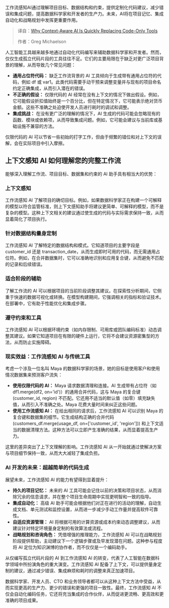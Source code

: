 <!--
title: 为什么上下文感知人工智能正在迅速取代纯代码工具
cover: https://cdn.thenewstack.io/media/2025/07/eab0e163-jakub-zerdzicki-itgsdhr1e2w-unsplash-scaled.jpg
summary: 工作流感知AI通过理解项目目标、数据结构和约束，提供定制化代码建议，减少错误和集成问题，提高数据科学家和开发者的生产力。未来，AI将在项目记忆、集成自动化和战略规划中发挥更重要作用。
-->

工作流感知AI通过理解项目目标、数据结构和约束，提供定制化代码建议，减少错误和集成问题，提高数据科学家和开发者的生产力。未来，AI将在项目记忆、集成自动化和战略规划中发挥更重要作用。

> 译自：[Why Context-Aware AI Is Quickly Replacing Code-Only Tools](https://thenewstack.io/why-context-aware-ai-is-quickly-replacing-code-only-tools/)
> 
> 作者：Greg Michaelson

人工智能工具越来越多地通过自动化代码编写来辅助数据科学家和开发者。然而，仅仅生成孤立代码片段的工具往往不足。它们的主要局限在于缺乏对更广泛项目背景的理解，从而导致几个常见问题：

* **通用占位符代码：** 缺乏工作流背景的 AI 工具倾向于生成带有通用占位符的代码，例如 df 或 var1。此类代码需要手动干预来调整变量并与现有的项目命名约定正确集成，从而引入潜在的错误。
* **不正确的假设：** 仅限代码的 AI 经常在没有上下文的情况下做出假设。例如，它可能假设折扣值始终是一个百分比，但在特定情况下，它可能表示绝对货币金额。这些不准确之处迫使开发人员进行耗时的调试和调整。
* **集成挑战：** 在没有更广泛的理解的情况下，AI 生成的代码可能会忽略现有的函数、模块或依赖项，从而导致集成问题。例如，它可能会建议与当前库或基础设施不兼容的方法。

仅限代码的 AI 可以节省一些初始的打字工作，但由于频繁的错位和对上下文的误解，会在实际项目中引入摩擦。

## 上下文感知 AI 如何理解您的完整工作流

能够深入理解工作流、项目目标、数据集和约束的 AI 助手具有相当大的优势：

### **上下文感知**

工作流感知 AI 了解项目的确切目标。例如，如果数据科学家正在构建一个可解释的模型以符合监管标准，则上下文感知助手将建议更简单、可解释的模型，而不是复杂的模型。这种上下文相关的建议通过使生成的代码与实际需求保持一致，从而显着简化了项目执行。

### **针对数据结构量身定制**

工作流感知 AI 了解特定的数据结构和模式。它知道项目的主要字段是 customer\_id 还是 transaction\_date，从而生成即时可用的代码，而无需通用占位符。例如，在合并数据集时，它可以准确地识别和应用复合键，从而避免不匹配的记录和后续错误。

### **适合阶段的辅助**

了解工作流的 AI 可以根据项目的当前阶段调整其建议。在探索性分析期间，它侧重于快速的数据可视化或转换。在模型构建期间，它强调相关的指标和验证技术。在部署中，它有助于性能优化和集成步骤。

### **遵守约束和工具**

工作流感知 AI 可以根据环境约束（如内存限制、可用库或团队编码标准）动态调整其建议。如果它知道项目在有限的硬件上运行，它将不会建议资源密集型的方法，从而防止实施障碍。

### 现实效益：工作流感知 AI 与传统工具

考虑一个涉及一位名叫 Maya 的数据科学家的场景，她的目标是使用客户和使用情况数据集来预测客户流失：

* **使用仅限代码的 AI：** Maya 请求数据清理和连接。AI 生成带有占位符（如 df1.merge(df2, on='id')）的通用合并代码，这与 Maya 的复合键 (customer\_id, region) 不匹配。它还用不适当的默认值（如零）填充缺失值，从而引入不准确之处。Maya 花费大量时间来纠正这些问题。
* **使用工作流感知 AI：** 在给出相同的请求后，工作流感知 AI 可以识别 Maya 的复合键和数据集的细节。它生成结构正确的合并代码 (customers\_df.merge(usage\_df, on=['customer\_id', 'region'])) 和上下文适当的数据清理方法。这种方法可以立即产生准确的结果，从而显着提高生产力。

这里的差异突出了上下文理解的影响。工作流感知 AI 从一开始就通过使解决方案与项目细节保持一致，从而大大减轻了集成负担。

### AI 开发的未来：超越简单的代码生成

展望未来，工作流感知 AI 的能力有望得到显着提升：

* **持久的项目记忆：** 未来的 AI 工具可能会记住以前的决策和项目状态，从而消除冗余的信息请求，并在整个项目生命周期中实现更明智和一致的指导。
* **集成自动化：** 高级 AI 助手可能会根据他们对正在进行的活动的理解，自动生成文档、单元测试和监控设置，从而进一步减少手动工作量并提高软件可靠性。
* **自适应资源管理：** AI 将根据可用的计算资源或成本约束动态调整建议，从而建议针对特定环境量身定制的有效算法或流程。
* **战略规划和咨询角色：** 凭借增强的推理能力，工作流感知 AI 可以在战略规划阶段提供帮助，主动建议下一个逻辑步骤或及早发现潜在问题。这种参与程度将 AI 定位为知识渊博的协作者，而不仅仅是一个编码助手。

从仅编写孤立代码片段的 AI 到工作流感知 AI 的转变，代表了人工智能在数据科学领域中所扮演角色的重大演变。工作流感知 AI 配备了上下文，可以提供量身定制的建议，通过减少错误、集成麻烦和耗时的调整来真正加速项目。

数据科学家、开发人员、CTO 和业务领导者都可以从这种上下文方法中受益，从而实现更高的生产力、更少的错误和更强的项目一致性。最终，工作流感知 AI 不仅会自动化编码任务，它还将充当集成的合作伙伴，从而促进更流畅、更高效和更准确的项目成果。